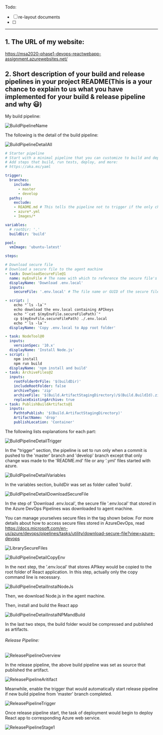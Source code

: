 Todo:

- [ ] re-layout documents
- [ ] 

------

##  1. The URL of my website: 

https://msa2020-phase1-devops-reactwebapp-assignment.azurewebsites.net/



##  2. Short description of your build and release pipelines in your project README(This is a your chance to explain to us what you have implemented for your build & release pipeline and why 😃)

My build pipeline:

![BuildPipelineName](https://raw.githubusercontent.com/ZhonglinChen/MSA-2020-Phase1-FrontEndDev-ReactWebApp-Assignment/master/Images/BuildPipelineName.png)

The following is the detail of the build pipeline:

![BuildPipelineDetailAll](https://raw.githubusercontent.com/ZhonglinChen/MSA-2020-Phase1-FrontEndDev-ReactWebApp-Assignment/master/Images/BuildPipelineDetailAll.png)

```yaml
# Starter pipeline
# Start with a minimal pipeline that you can customize to build and deploy your code.
# Add steps that build, run tests, deploy, and more:
# https://aka.ms/yaml

trigger:
  branches:
    include:
      - master
      - develop
  paths:
    exclude:
    - README.md # This tells the pipeline not to trigger if the only change was made was made to the README.md file regardless of on which branch the change is made.
    - azure*.yml
    - Images/*

variables:
  # rootDir: '.'
  buildDir: 'build'

pool:
  vmImage: 'ubuntu-latest'

steps:

# Download secure file
# Download a secure file to the agent machine
- task: DownloadSecureFile@1
  name: myEnvFile # The name with which to reference the secure file's path on the agent, like $(mySecureFile.secureFilePath)
  displayName: 'Download .env.local'
  inputs:
    secureFile: '.env.local' # The file name or GUID of the secure file

- script: |
    echo "`ls -la`"
    echo download the env.local containing APIkeys
    echo "`cat $(myEnvFile.secureFilePath)`"
    cp $(myEnvFile.secureFilePath) ./.env.local
    echo "`ls -la`"
  displayName: 'Copy .env.local to App root folder'

- task: NodeTool@0
  inputs:
    versionSpec: '10.x'
  displayName: 'Install Node.js'
- script: |
    npm install
    npm run build
  displayName: 'npm install and build'
- task: ArchiveFiles@2
  inputs:
    rootFolderOrFile: '$(buildDir)'
    includeRootFolder: false
    archiveType: 'zip'
    archiveFile: '$(Build.ArtifactStagingDirectory)/$(Build.BuildId).zip'
    replaceExistingArchive: true
- task: PublishBuildArtifacts@1
  inputs:
    PathtoPublish: '$(Build.ArtifactStagingDirectory)'
    ArtifactName: 'drop'
    publishLocation: 'Container'
```





The following lists explanations for each part:

![BuildPipelineDetailTrigger](https://raw.githubusercontent.com/ZhonglinChen/MSA-2020-Phase1-FrontEndDev-ReactWebApp-Assignment/master/Images/BuildPipelineDetailTrigger.png)

In the "trigger" section, the pipeline is set to run only when a commit is pushed to the 'master' branch and 'develop' branch except that only change was made to the 'README.md' file or any '.yml' files started with azure.



![BuildPipelineDetailVariables](https://raw.githubusercontent.com/ZhonglinChen/MSA-2020-Phase1-FrontEndDev-ReactWebApp-Assignment/master/Images/BuildPipelineDetailVariables.png)

In the variables section, buildDir was set as folder called 'build'.



![BuildPipelineDetailDownloadSecureFile](https://raw.githubusercontent.com/ZhonglinChen/MSA-2020-Phase1-FrontEndDev-ReactWebApp-Assignment/master/Images/BuildPipelineDetailDownloadSecureFile.png)

In the step of 'Download .env.local', the secure file '.env.local' that stored in the Azure DevOps Pipelines was downloaded to agent machine.



You can manage yourselves secure files in the tag shown below. For more details about how to access secure files stored in AzureDevOps, read https://docs.microsoft.com/en-us/azure/devops/pipelines/tasks/utility/download-secure-file?view=azure-devops

![LibrarySecureFiles](https://raw.githubusercontent.com/ZhonglinChen/MSA-2020-Phase1-FrontEndDev-ReactWebApp-Assignment/master/Images/LibrarySecureFiles.png)



![BuildPipelineDetailCopyEnv](https://raw.githubusercontent.com/ZhonglinChen/MSA-2020-Phase1-FrontEndDev-ReactWebApp-Assignment/master/Images/BuildPipelineDetailCopyEnv.png)

In the next step, the '.env.local' that stores APIkey would be copied to the root folder of React application. In this step, actually only the copy command line is necessary. 



![BuildPipelineDetailInstalNodeJs](https://raw.githubusercontent.com/ZhonglinChen/MSA-2020-Phase1-FrontEndDev-ReactWebApp-Assignment/master/Images/BuildPipelineDetailInstalNodeJs.png)

Then, we download Node.js in the agent machine.



Then, install and build the React app

![BuildPipelineDetailInstalNPMandBuild](https://raw.githubusercontent.com/ZhonglinChen/MSA-2020-Phase1-FrontEndDev-ReactWebApp-Assignment/master/Images/BuildPipelineDetailInstalNPMandBuild.png)



In the last two steps, the build folder would be compressed and published as artifacts.









###### Release Pipeline:

![ReleasePipelineOverview](https://raw.githubusercontent.com/ZhonglinChen/MSA-2020-Phase1-FrontEndDev-ReactWebApp-Assignment/master/Images/ReleasePipelineOverview.png)

In the release pipeline, the above build pipeline was set as source that published the artifact.

![ReleasePipelineAritifact](https://raw.githubusercontent.com/ZhonglinChen/MSA-2020-Phase1-FrontEndDev-ReactWebApp-Assignment/master/Images/ReleasePipelineAritifact.png)

Meanwhile, enable the trigger that would automatically start release pipeline if new build pipeline from 'master' branch completed.

![ReleasePipelineTrigger](https://raw.githubusercontent.com/ZhonglinChen/MSA-2020-Phase1-FrontEndDev-ReactWebApp-Assignment/master/Images/ReleasePipelineTrigger.png)



Once release pipeline start, the task of deployment would begin to deploy React app to corresponding Azure web service.

![ReleasePipelineStage1](https://raw.githubusercontent.com/ZhonglinChen/MSA-2020-Phase1-FrontEndDev-ReactWebApp-Assignment/master/Images/ReleasePipelineStage1.png)